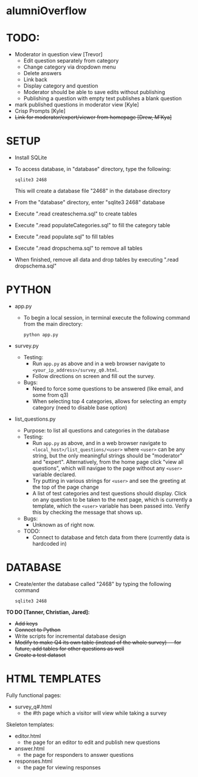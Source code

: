 # alumniOverflow

# TODO:
  * Moderator in question view [Trevor]
    * Edit question separately from category
    * Change category via dropdown menu
    * Delete answers
    * Link back
    * Display category and question
    * Moderator should be able to save edits without publishing
    * Publishing a question with empty text publishes a blank question
  * mark published questions in moderator view [Kyle]
  * Crisp Prompts [Kyle]
  * ~~Link for moderator/expert/viewer from homepage [Drew, M'Kya]~~

# SETUP
  * Install SQLite
  * To access database, in "database" directory, type the following:
    ```
    sqlite3 2468
    ```
    This will create a database file "2468" in the database directory
    
  * From the "database" directory, enter "sqlite3 2468" database
  * Execute ".read createschema.sql" to create tables
  * Execute ".read populateCategories.sql" to fill the category table
  * Execute ".read populate.sql" to fill tables
  * Execute ".read dropschema.sql" to remove all tables
  * When finished, remove all data and drop tables by executing ".read dropschema.sql"
    
# PYTHON
  * app.py
    * To begin a local session, in terminal execute the following command from the main directory:
      ```
      python app.py
      ```  
  * survey.py
    * Testing:
      * Run `app.py` as above and in a web browser navigate to `<your_ip_address>/survey_q0.html`.
      * Follow directions on screen and fill out the survey.
    * Bugs: 
      * Need to force some questions to be answered (like email, and some from q3)
      * When selecting top 4 categories, allows for selecting an empty category (need to disable base option)

  * list_questions.py
    * Purpose: to list all questions and categories in the database
    * Testing:
      * Run `app.py` as above, and in a web browser navigate to `<local_host>/list_questions/<user>` where `<user>` can be any string, but the only meaningful strings should be "moderator" and "expert". Alternatively, from the home page click "view all questions", which will navigae to the page without any `<user>` variable declared.
      * Try putting in various strings for `<user>` and see the greeting at the top of the page change
      * A list of test categories and test questions should display. Click on any question to be taken to the next page, which is currently a template, which the `<user>` variable has been passed into. Verify this by checking the message that shows up.
    * Bugs:
      * Unknown as of right now.
    * TODO:
      * Connect to database and fetch data from there (currently data is hardcoded in)
# DATABASE
  * Create/enter the database called "2468" by typing the following command
    ```
    sqlite3 2468
    
    ```  
  __TO DO [Tanner, Christian, Jared]:__
  * ~~Add keys~~
  * ~~Connect to Python~~
  * Write scripts for incremental database design
  * ~~Modify to make Q4 its own table (instead of the whole survey) -- for future, add tables for other questions as well~~
  * ~~Create a test dataset~~
  

# HTML TEMPLATES
Fully functional pages:
  * survey_q#.html
    * the #th page which a visitor will view while taking a survey
    
Skeleton templates:
  * editor.html
    * the page for an editor to edit and publish new questions
  * answer.html
    * the page for responders to answer questions
  * responses.html
    * the page for viewing responses
